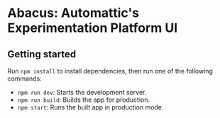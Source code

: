 # Abacus: Automattic's Experimentation Platform UI

## Getting started

Run `npm install` to install dependencies, then run one of the following commands:

* `npm run dev`: Starts the development server.
* `npm run build`: Builds the app for production.
* `npm start`: Runs the built app in production mode.
